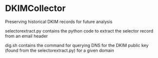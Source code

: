 # DKIMCollector
Preserving historical DKIM records for future analysis 

selectorextract.py contains the python code to extract the selector record from an email header 

dig.sh contains the command for querying DNS for the DKIM public key (found from the selectorextract.py) for a given domain
